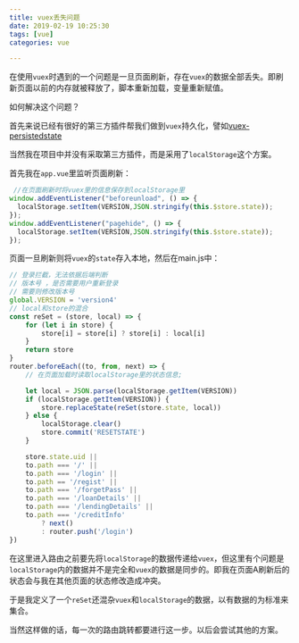 ```yaml
---
title: vuex丢失问题
date: 2019-02-19 10:25:30
tags: [vue]
categories: vue

---
```

在使用`vuex`时遇到的一个问题是一旦页面刷新，存在`vuex`的数据全部丢失。即刷新页面以前的内存就被释放了，脚本重新加载，变量重新赋值。

如何解决这个问题？

首先来说已经有很好的第三方插件帮我们做到`vuex`持久化，譬如[vuex-persistedstate](https://github.com/robinvdvleuten/vuex-persistedstate)

当然我在项目中并没有采取第三方插件，而是采用了`localStorage`这个方案。

首先我在`app.vue`里监听页面刷新：

```js
 //在页面刷新时将vuex里的信息保存到localStorage里
window.addEventListener("beforeunload", () => {
  localStorage.setItem(VERSION,JSON.stringify(this.$store.state));    
});
window.addEventListener("pagehide", () => {
  localStorage.setItem(VERSION,JSON.stringify(this.$store.state));
});
```

页面一旦刷新则将`vuex`的`state`存入本地，然后在main.js中：

```js
// 登录拦截，无法依据后端判断
// 版本号 ，是否需要用户重新登录
// 需要则修改版本号
global.VERSION = 'version4'
// local和store的混合
const reSet = (store, local) => {
    for (let i in store) {
        store[i] = store[i] ? store[i] : local[i]
    }
    return store
}
router.beforeEach((to, from, next) => {
    // 在页面加载时读取localStorage里的状态信息;

    let local = JSON.parse(localStorage.getItem(VERSION))
    if (localStorage.getItem(VERSION)) {
        store.replaceState(reSet(store.state, local))
    } else {
        localStorage.clear()
        store.commit('RESETSTATE')
    }

    store.state.uid ||
    to.path === '/' ||
    to.path === '/login' ||
    to.path == '/regist' ||
    to.path === '/forgetPass' ||
    to.path === '/loanDetails' ||
    to.path === '/lendingDetails' ||
    to.path === '/creditInfo'
        ? next()
        : router.push('/login')
})
```

在这里进入路由之前要先将`localStorage`的数据传递给`vuex`，但这里有个问题是`localStorage`内的数据并不是完全和`vuex`的数据是同步的。即我在页面A刷新后的状态会与我在其他页面的状态修改造成冲突。

于是我定义了一个`reSet`还混杂`vuex`和`localStorage`的数据，以有数据的为标准来集合。

当然这样做的话，每一次的路由跳转都要进行这一步。以后会尝试其他的方案。


